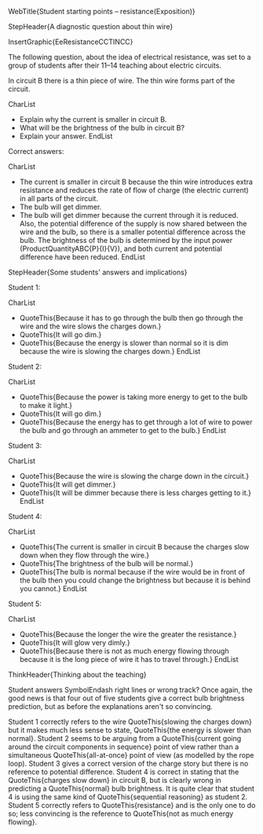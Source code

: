 WebTitle{Student starting points &ndash; resistance(Exposition)}

StepHeader{A diagnostic question about thin wire}

InsertGraphic{EeResistanceCCTINCC}

The following question, about the idea of electrical resistance, was set to a group of students after their 11&ndash;14 teaching about electric circuits.

In circuit B there is a thin piece of wire. The thin wire forms part of the circuit.

CharList
- Explain why the current is smaller in circuit B.
- What will be the brightness of the bulb in circuit B?
- Explain your answer.
EndList

Correct answers:

CharList
- The current is smaller in circuit B because the thin wire introduces extra resistance and reduces the rate of flow of charge (the electric current) in all parts of the circuit.
- The bulb will get dimmer.
- The bulb will get dimmer because the current through it is reduced. Also, the potential difference of the supply is now shared between the wire and the bulb, so there is a smaller potential difference across the bulb. The brightness of the bulb is determined by the input power (ProductQuantityABC{P}{I}{V}), and both current and potential difference have been reduced.
EndList

StepHeader{Some students' answers and implications}

Student 1:

CharList
- QuoteThis{Because it has to go through the bulb then go through the wire and the wire slows the charges down.}
- QuoteThis{It will go dim.}
- QuoteThis{Because the energy is slower than normal so it is dim because the wire is slowing the charges down.}
EndList

Student 2:

CharList
- QuoteThis{Because the power is taking more energy to get to the bulb to make it light.}
- QuoteThis{It will go dim.}
- QuoteThis{Because the energy has to get through a lot of wire to power the bulb and go through an ammeter to get to the bulb.}
EndList

Student 3:

CharList
- QuoteThis{Because the wire is slowing the charge down in the circuit.}
- QuoteThis{It will get dimmer.}
- QuoteThis{It will be dimmer because there is less charges getting to it.}
EndList

Student 4:

CharList
- QuoteThis{The current is smaller in circuit B because the charges slow down when they flow through the wire.}
- QuoteThis{The brightness of the bulb will be normal.}
- QuoteThis{The bulb is normal because if the wire would be in front of the bulb then you could change the brightness but because it is behind you cannot.}
EndList

Student 5:

CharList
- QuoteThis{Because the longer the wire the greater the resistance.}
- QuoteThis{It will glow very dimly.}
- QuoteThis{Because there is not as much energy flowing through because it is the long piece of wire it has to travel through.}
EndList

ThinkHeader{Thinking about the teaching}

Student answers SymbolEndash right lines or wrong track? Once again, the good news is that four out of five students give a correct bulb brightness prediction, but as before the explanations aren't so convincing.

Student 1 correctly refers to the wire QuoteThis{slowing the charges down} but it makes much less sense to state, QuoteThis{the energy is slower than normal}. Student 2 seems to be arguing from a QuoteThis{current going around the circuit components in sequence} point of view rather than a simultaneous QuoteThis{all-at-once} point of view (as modelled by the rope loop). Student 3 gives a correct version of the charge story but there is no reference to potential difference. Student 4 is correct in stating that the QuoteThis{charges slow down} in circuit B, but is clearly wrong in predicting a QuoteThis{normal} bulb brightness. It is quite clear that student 4 is using the same kind of QuoteThis{sequential reasoning} as student 2. Student 5 correctly refers to QuoteThis{resistance} and is the only one to do so; less convincing is the reference to QuoteThis{not as much energy flowing}.

